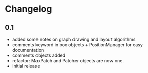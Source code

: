# Changelog

## 0.1

- added some notes on graph drawing and layout algorithms
- comments keyword in box objects + PositionManager for easy documentation
- comments objects added
- refactor: MaxPatch and Patcher objects are now one.
- initial release